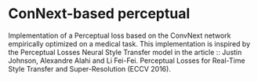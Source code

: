 # ConNext-based perceptual
Implementation of a Perceptual loss based on the ConvNext network empirically optimized on a medical task. This implementation is inspired by the Perceptual Losses Neural Style Transfer model in the article ::  Justin Johnson, Alexandre Alahi and Li Fei-Fei. Perceptual Losses for Real-Time Style Transfer and Super-Resolution (ECCV 2016). 
